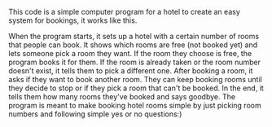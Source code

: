 This code is a simple computer program for a hotel to create an easy system for bookings, it works like this.

When the program starts, it sets up a hotel with a certain number of rooms that people can book.
It shows which rooms are free (not booked yet) and lets someone pick a room they want.
If the room they choose is free, the program books it for them. If the room is already taken or the room number doesn't exist, it tells them to pick a different one.
After booking a room, it asks if they want to book another room. They can keep booking rooms until they decide to stop or if they pick a room that can't be booked.
In the end, it tells them how many rooms they've booked and says goodbye.
The program is meant to make booking hotel rooms simple by just picking room numbers and following simple yes or no questions:)
